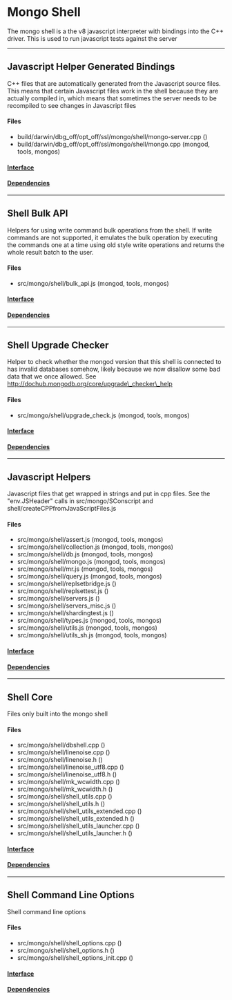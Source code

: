 # Mongo Shell
The mongo shell is a the v8 javascript interpreter with bindings into the C++ driver.  This is used to run javascript tests against the server


-------------

## Javascript Helper Generated Bindings
C++ files that are automatically generated from the Javascript source files. This means that certain Javascript files work in the shell because they are actually compiled in, which means that sometimes the server needs to be recompiled to see changes in Javascript files

#### Files
- build/darwin/dbg\_off/opt\_off/ssl/mongo/shell/mongo-server.cpp   ()
- build/darwin/dbg\_off/opt\_off/ssl/mongo/shell/mongo.cpp   (mongod, tools, mongos)

#### [Interface](interface/0)

#### [Dependencies](dependencies/0)

-------------

## Shell Bulk API
Helpers for using write command bulk operations from the shell.  If write commands are not supported, it emulates the bulk operation by executing the commands one at a time using old style write operations and returns the whole result batch to the user.

#### Files
- src/mongo/shell/bulk\_api.js   (mongod, tools, mongos)

#### [Interface](interface/1)

#### [Dependencies](dependencies/1)

-------------

## Shell Upgrade Checker
Helper to check whether the mongod version that this shell is connected to has invalid databases somehow, likely because we now disallow some bad data that we once allowed.  See http://dochub.mongodb.org/core/upgrade\_checker\_help

#### Files
- src/mongo/shell/upgrade\_check.js   (mongod, tools, mongos)

#### [Interface](interface/2)

#### [Dependencies](dependencies/2)

-------------

## Javascript Helpers
Javascript files that get wrapped in strings and put in cpp files. See the "env.JSHeader" calls  in src/mongo/SConscript and shell/createCPPfromJavaScriptFiles.js

#### Files
- src/mongo/shell/assert.js   (mongod, tools, mongos)
- src/mongo/shell/collection.js   (mongod, tools, mongos)
- src/mongo/shell/db.js   (mongod, tools, mongos)
- src/mongo/shell/mongo.js   (mongod, tools, mongos)
- src/mongo/shell/mr.js   (mongod, tools, mongos)
- src/mongo/shell/query.js   (mongod, tools, mongos)
- src/mongo/shell/replsetbridge.js   ()
- src/mongo/shell/replsettest.js   ()
- src/mongo/shell/servers.js   ()
- src/mongo/shell/servers\_misc.js   ()
- src/mongo/shell/shardingtest.js   ()
- src/mongo/shell/types.js   (mongod, tools, mongos)
- src/mongo/shell/utils.js   (mongod, tools, mongos)
- src/mongo/shell/utils\_sh.js   (mongod, tools, mongos)

#### [Interface](interface/3)

#### [Dependencies](dependencies/3)

-------------

## Shell Core
Files only built into the mongo shell

#### Files
- src/mongo/shell/dbshell.cpp   ()
- src/mongo/shell/linenoise.cpp   ()
- src/mongo/shell/linenoise.h   ()
- src/mongo/shell/linenoise\_utf8.cpp   ()
- src/mongo/shell/linenoise\_utf8.h   ()
- src/mongo/shell/mk\_wcwidth.cpp   ()
- src/mongo/shell/mk\_wcwidth.h   ()
- src/mongo/shell/shell\_utils.cpp   ()
- src/mongo/shell/shell\_utils.h   ()
- src/mongo/shell/shell\_utils\_extended.cpp   ()
- src/mongo/shell/shell\_utils\_extended.h   ()
- src/mongo/shell/shell\_utils\_launcher.cpp   ()
- src/mongo/shell/shell\_utils\_launcher.h   ()

#### [Interface](interface/4)

#### [Dependencies](dependencies/4)

-------------

## Shell Command Line Options
Shell command line options

#### Files
- src/mongo/shell/shell\_options.cpp   ()
- src/mongo/shell/shell\_options.h   ()
- src/mongo/shell/shell\_options\_init.cpp   ()

#### [Interface](interface/5)

#### [Dependencies](dependencies/5)
